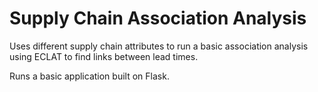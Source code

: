 # Supply Chain Association Analysis

Uses different supply chain attributes to run a basic association analysis using ECLAT to find links between lead times. 

Runs a basic application built on Flask.
